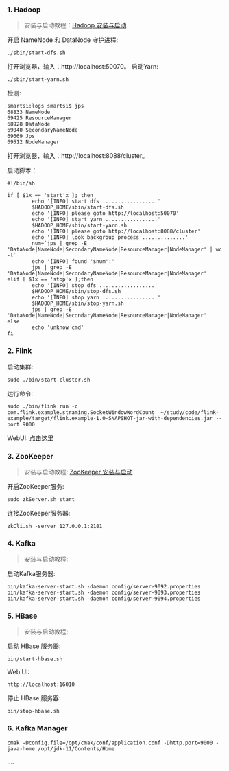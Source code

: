 ### 1. Hadoop

> 安装与启动教程：[Hadoop 安装与启动](http://smartsi.club/hadoop-setup-and-start.html)

开启 NameNode 和 DataNode 守护进程:
```
./sbin/start-dfs.sh
```
打开浏览器，输入：http://localhost:50070。
启动Yarn:
```
./sbin/start-yarn.sh
```
检测:
```
smartsi:logs smartsi$ jps
68833 NameNode
69425 ResourceManager
68928 DataNode
69040 SecondaryNameNode
69669 Jps
69512 NodeManager
```
打开浏览器，输入：http://localhost:8088/cluster。

启动脚本：
```shell
#!/bin/sh

if [ $1x == 'start'x ]; then
        echo '[INFO] start dfs ..................'
        $HADOOP_HOME/sbin/start-dfs.sh
        echo '[INFO] please goto http://localhost:50070'
        echo '[INFO] start yarn .................'
        $HADOOP_HOME/sbin/start-yarn.sh
        echo '[INFO] please goto http://localhost:8088/cluster'
        echo '[INFO] look backgroup process ..............'
        num=`jps | grep -E 'DataNode|NameNode|SecondaryNameNode|ResourceManager|NodeManager' | wc -l`
        echo '[INFO] found '$num':'
        jps | grep -E 'DataNode|NameNode|SecondaryNameNode|ResourceManager|NodeManager'
elif [ $1x == 'stop'x ];then
        echo '[INFO] stop dfs ..................'
        $HADOOP_HOME/sbin/stop-dfs.sh
        echo '[INFO] stop yarn ..................'
        $HADOOP_HOME/sbin/stop-yarn.sh
        jps | grep -E 'DataNode|NameNode|SecondaryNameNode|ResourceManager|NodeManager'
else
        echo 'unknow cmd'
fi
```

### 2. Flink
启动集群:
```
sudo ./bin/start-cluster.sh
```
运行命令:
```
sudo ./bin/flink run -c com.flink.example.straming.SocketWindowWordCount  ~/study/code/flink-example/target/flink.example-1.0-SNAPSHOT-jar-with-dependencies.jar --port 9000
```
WebUI: [点击这里](http://localhost:8081/#/overview)

### 3. ZooKeeper

> 安装与启动教程: [ZooKeeper 安装与启动](http://smartsi.club/zookeeper-setup-and-run.html)

开启ZooKeeper服务:
```
sudo zkServer.sh start
```
连接ZooKeeper服务器:
```
zkCli.sh -server 127.0.0.1:2181
```

### 4. Kafka

> 安装与启动教程: []()

启动Kafka服务器:
```
bin/kafka-server-start.sh -daemon config/server-9092.properties
bin/kafka-server-start.sh -daemon config/server-9093.properties
bin/kafka-server-start.sh -daemon config/server-9094.properties
```

### 5. HBase

> 安装与启动教程:[]()

启动 HBase 服务器:
```
bin/start-hbase.sh
```
Web UI:
```
http://localhost:16010
```
停止 HBase 服务器:
```
bin/stop-hbase.sh
```

### 6. Kafka Manager

```
cmak -Dconfig.file=/opt/cmak/conf/application.conf -Dhttp.port=9000 -java-home /opt/jdk-11/Contents/Home
```

....
